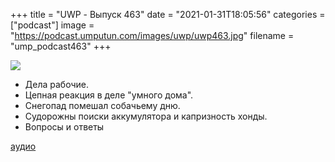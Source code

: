 +++
title = "UWP - Выпуск 463"
date = "2021-01-31T18:05:56"
categories = ["podcast"]
image = "https://podcast.umputun.com/images/uwp/uwp463.jpg"
filename = "ump_podcast463"
+++

![](https://podcast.umputun.com/images/uwp/uwp463.jpg)

- Дела рабочие.
- Цепная реакция в деле "умного дома".
- Снегопад помешал собачьему дню.
- Судорожны поиски аккумулятора и капризность хонды.
- Вопросы и ответы

[аудио](https://podcast.umputun.com/media/ump_podcast463.mp3)
<audio src="https://podcast.umputun.com/media/ump_podcast463.mp3" preload="none"></audio>
